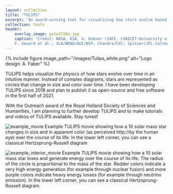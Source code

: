 ```yaml
---
layout: collection
title: "TULIPS"
excerpt: "An award-winning tool for visualizing how stars evolve based on advanced simulations"
collection: tools
header:
    overlay_image: potw1720a.jpg
    caption: "Credit: NASA, ESA, G. Dubner (IAFE, CONICET-University of Buenos Aires) et al.; A. Loll et al.; T. Temim et al.;
    F. Seward et al.; VLA/NRAO/AUI/NSF; Chandra/CXC; Spitzer/JPL-Caltech; XMM-Newton/ESA; and Hubble/STScI"
---
```


{% include figure image_path="/images/Tulips_white.png" alt="Logo design: A. Faber" %}

TULIPS helps visualize the physics of how stars evolve over time in an intuitive manner. Instead of complex diagrams, 
stars are represented as circles that change in size and color over time. I have been developing TULIPS since 2018 and 
plan to publish it as open-source and free software in the first half of 2021. 


With the Outreach award of the Royal Holland Society of Sciences and Humanities, I am planning to further develop TULIPS 
and to make tutorials and videos of TULIPS available. Stay tuned! 

![example_movie](http://evalaplace.github.io/images/test_single_M10.5_movie.gif "Example TULIPS movie showing how a 10 solar mass star 
changes in size and in apparent color (as perceived by the human eye)")
<span class="caption">Example TULIPS movie showing how a 10 solar mass star 
changes in size and in apparent color (as perceived http://by the human eye) over the course of its life. In the lower 
left corner, you can see a classical Hertzsprung-Russell diagram</span>

![example_interior_movie](http://evalaplace.github.io/images/test_single_M10.5_interior_movie.gif "Example TULIPS movie showing how a 10 solar mass star 
changes in size and in apparent color (as perceived by the human eye)")
<span class="caption">Example TULIPS movie showing how a 10 solar mass star 
loses and generate energy over the course of its life. The radius of the circle is proportional to the mass of the star. 
Redder colors indicate a very high energy generation (for example through nuclear fusion) and more purple colors 
indicate heavy energy losses (for example through neutrino emission). In the lower left corner, you can see a classical 
Hertzsprung-Russell diagram.</span>